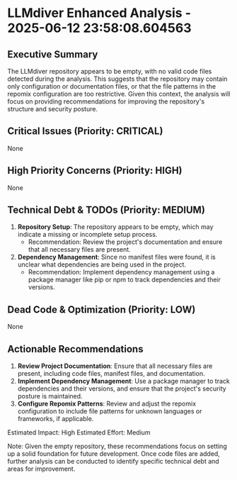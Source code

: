 # LLMdiver Enhanced Analysis - 2025-06-12 23:58:08.604563

## Executive Summary
The LLMdiver repository appears to be empty, with no valid code files detected during the analysis. This suggests that the repository may contain only configuration or documentation files, or that the file patterns in the repomix configuration are too restrictive. Given this context, the analysis will focus on providing recommendations for improving the repository's structure and security posture.

## Critical Issues (Priority: CRITICAL)
None

## High Priority Concerns (Priority: HIGH)
None

## Technical Debt & TODOs (Priority: MEDIUM)
1. **Repository Setup**: The repository appears to be empty, which may indicate a missing or incomplete setup process.
	* Recommendation: Review the project's documentation and ensure that all necessary files are present.
2. **Dependency Management**: Since no manifest files were found, it is unclear what dependencies are being used in the project.
	* Recommendation: Implement dependency management using a package manager like pip or npm to track dependencies and their versions.

## Dead Code & Optimization (Priority: LOW)
None

## Actionable Recommendations
1. **Review Project Documentation**: Ensure that all necessary files are present, including code files, manifest files, and documentation.
2. **Implement Dependency Management**: Use a package manager to track dependencies and their versions, and ensure that the project's security posture is maintained.
3. **Configure Repomix Patterns**: Review and adjust the repomix configuration to include file patterns for unknown languages or frameworks, if applicable.

Estimated Impact: High
Estimated Effort: Medium

Note: Given the empty repository, these recommendations focus on setting up a solid foundation for future development. Once code files are added, further analysis can be conducted to identify specific technical debt and areas for improvement.